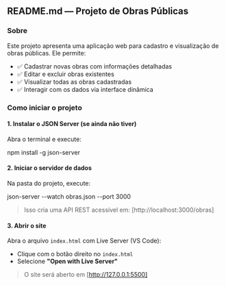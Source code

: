 ## README.md — Projeto de Obras Públicas

### Sobre

Este projeto apresenta uma aplicação web para cadastro e visualização de obras públicas. Ele permite:

- ✅ Cadastrar novas obras com informações detalhadas
- ✅ Editar e excluir obras existentes
- ✅ Visualizar todas as obras cadastradas
- ✅ Interagir com os dados via interface dinâmica


### Como iniciar o projeto

#### 1. Instalar o JSON Server (se ainda não tiver)

Abra o terminal e execute:

npm install -g json-server

#### 2. Iniciar o servidor de dados

Na pasta do projeto, execute:

json-server --watch obras.json --port 3000

> Isso cria uma API REST acessível em: [http://localhost:3000/obras]

#### 3. Abrir o site

Abra o arquivo `index.html` com Live Server (VS Code):

- Clique com o botão direito no `index.html`
- Selecione **"Open with Live Server"**

> O site será aberto em [http://127.0.0.1:5500]